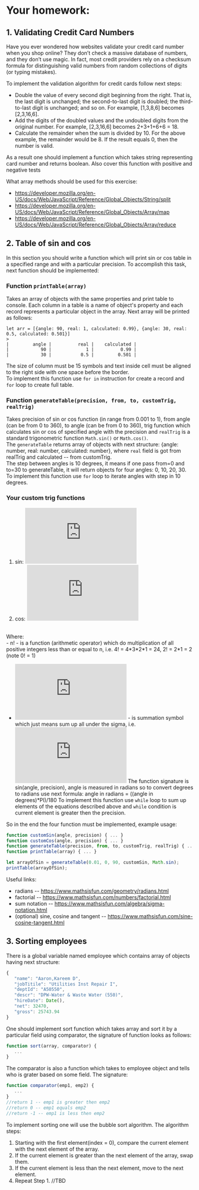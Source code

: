 # Your homework:

## 1. Validating Credit Card Numbers
Have you ever wondered how websites validate your credit card
number when you shop online? They don’t check a massive database
of numbers, and they don’t use magic. In fact, most credit providers
rely on a checksum formula for distinguishing valid numbers from
random collections of digits (or typing mistakes).

To implement the validation algorithm for
credit cards follow next steps:

- Double the value of every second digit beginning from the right.
That is, the last digit is unchanged; the second-to-last digit is doubled; the third-to-last digit is unchanged; and so on. For example,
[1,3,8,6] becomes [2,3,16,6].
- Add the digits of the doubled values and the undoubled digits from the original number. For example, [2,3,16,6] becomes
2+3+1+6+6 = 18.
- Calculate the remainder when the sum is divided by 10. For the
above example, the remainder would be 8.
If the result equals 0, then the number is valid.

As a result one should implement a function which takes string representing card number and returns boolean.
Also cover this function with positive and negative tests

What array methods should be used for this exercise:
- https://developer.mozilla.org/en-US/docs/Web/JavaScript/Reference/Global_Objects/String/split
- https://developer.mozilla.org/en-US/docs/Web/JavaScript/Reference/Global_Objects/Array/map
- https://developer.mozilla.org/en-US/docs/Web/JavaScript/Reference/Global_Objects/Array/reduce

## 2. Table of sin and cos
In this section you should write a function which will print sin or cos table in a specified range and with a particular precision.
To accomplish this task, next function should be implemented:
### Function `printTable(array)` 
Takes an array of objects with the same properties and print table to console.
Each column in a table is a name of object's property and each record represents a particular object in the array.
Next array will be printed as follows:
```
let arr = [{angle: 90, real: 1, calculated: 0.99}, {angle: 30, real: 0.5, calculated: 0.501}]
>
|         angle |          real |    calculated |
|            90 |             1 |          0.99 |
|            30 |           0.5 |         0.501 |
```

The size of column must be 15 symbols and text inside cell must be aligned to the right side with one space before the border.
<br>
To implement this function use `for in` instruction for create a record and `for` loop to create full table.
<br>
### Function `generateTable(precision, from, to, customTrig, realTrig)` 
Takes precision of sin or cos function (in range from 0.001 to 1), from angle (can be from 0 to 360), to angle (can be from 0 to 360), trig function which calculates sin or cos of specified angle with the precision and `realTrig` is a standard trigonometric function `Math.sin()` or `Math.cos()`.
<br>
 The `generateTable` returns array of objects with next structure: {angle: number, real: number, calculated: number}, where `real` field is got from realTrig and calculated -- from customTrig.
 <br>
 The step between angles is 10 degrees, it means if one pass from=0 and to=30 to generateTable, it will return objects for four angles: 0, 10, 20, 30.
 <br>
 To implement this function use `for` loop to iterate angles with step in 10 degrees.

### Your custom trig functions
1) sin: ![sin_equation](http://www.sciweavers.org/tex2img.php?eq=%5Csum_%7Bi%3D0%7D%5E%7Bn%7D%20%28-1%29%5E%7Bi%7D%2A%5Cfrac%7Bx%5E%7B2i%2B1%7D%7D%7B%282i%2B1%29%21%7D&bc=White&fc=Black&im=jpg&fs=12&ff=arev&edit=)
2) cos: ![cos_equation](http://www.sciweavers.org/tex2img.php?eq=%5Csum_%7Bi%3D0%7D%5E%7Bn%7D%20%28-1%29%5E%7Bi%7D%2A%5Cfrac%7Bx%5E%7B2i%7D%7D%7B%282i%29%21%7D&bc=White&fc=Black&im=jpg&fs=12&ff=arev&edit=)
<br>
 Where:
 <br>
  - n! - is a function (arithmetic operator) which do multiplication of  all positive integers less than or equal to n, i.e. 4! = 4*3*2*1 = 24, 2! = 2*1 = 2 (note 0! = 1)

  - ![sum](http://www.sciweavers.org/tex2img.php?eq=%5Csum_%7Bi%3D0%7D%5E%7Bn%7D%20f%28i%29&bc=White&fc=Black&im=jpg&fs=12&ff=arev&edit=) - is summation symbol which just means sum up all under the sigma, i.e. ![sum_ex_](http://www.sciweavers.org/tex2img.php?eq=%5Csum_%7Bi%3D0%7D%5E%7B3%7Di%20%3D%200%20%2B%201%20%2B%202%20%2B%203%20%3D%206%20&bc=White&fc=Black&im=jpg&fs=12&ff=arev&edit=)
 The function signature is sin(angle, precision), angle is measured in radians so to convert degrees to radians use next formula: angle in radians = ((angle in degrees)*PI)/180
 To implement this function use `while` loop to sum up elements of the equations described above and `while` condition is current element is greater then the precision.

So in the end the four function must be implemented, example usage:

```javascript
function customSin(angle, precision) { ... }
function customCos(angle, precision) { ... }
function generateTable(precision, from, to, customTrig, realTrig) { ... }
function printTable(array) { ... }

let arrayOfSin = generateTable(0.01, 0, 90, customSin, Math.sin);
printTable(arrayOfSin);
```

  Useful links:
  
- radians -- https://www.mathsisfun.com/geometry/radians.html
- factorial -- https://www.mathsisfun.com/numbers/factorial.html
- sum notation -- https://www.mathsisfun.com/algebra/sigma-notation.html
- (optional) sine, cosine and tangent -- https://www.mathsisfun.com/sine-cosine-tangent.html

## 3. Sorting employees
There is a global variable named employee which contains array of objects having next structure:

```javascript
{
   "name": "Aaron,Kareem D",
   "jobTitile": "Utilities Inst Repair I",
   "deptId": "A50550",
   "descr": "DPW-Water & Waste Water (550)",
   "hireDate": Date(),
   "net": 32470,
   "gross": 25743.94
}
```

One should implement sort function which takes array and sort it by a particular field using comparator, the signature of function looks as follows:
```javascript
function sort(array, comparator) {
   ...
}
```
The comparator is also a function which takes to employee object and tells who is grater based on some field. The signature:

```javascript
function comparator(emp1, emp2) {
   ...
}
//return 1 -- emp1 is greater then emp2
//return 0 -- emp1 equals emp2
//return -1 -- emp1 is less then emp2
```

To implement sorting one will use the bubble sort algorithm.
The algorithm steps:

1. Starting with the first element(index = 0), compare the current element with the next element of the array.
2. If the current element is greater than the next element of the array, swap them.
3. If the current element is less than the next element, move to the next element.
4. Repeat Step 1.
//TBD
